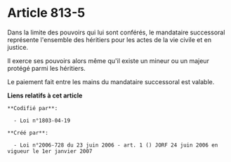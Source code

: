 # Article 813-5

Dans la limite des pouvoirs qui lui sont conférés, le mandataire successoral représente l'ensemble des héritiers pour les
actes de la vie civile et en justice.

Il exerce ses pouvoirs alors même qu'il existe un mineur ou un majeur protégé parmi les héritiers.

Le paiement fait entre les mains du mandataire successoral est valable.

**Liens relatifs à cet article**

	**Codifié par**:

	  - Loi n°1803-04-19

	**Créé par**:

	  - Loi n°2006-728 du 23 juin 2006 - art. 1 () JORF 24 juin 2006 en vigueur le 1er janvier 2007
